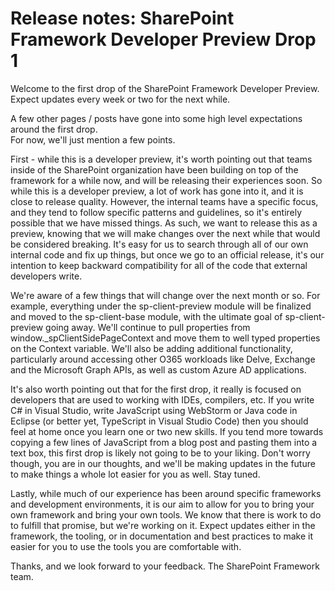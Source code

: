 # Release notes: SharePoint Framework Developer Preview Drop 1

Welcome to the first drop of the SharePoint Framework Developer Preview.  Expect updates every week or two for the next while.

A few other pages / posts have gone into some high level expectations around the first drop.  
For now, we'll just mention a few points.

First - while this is a developer preview, it's worth pointing out that teams inside of the SharePoint organization have been building on top of the framework for a while now, and will be releasing their experiences soon.  So while this is a developer preview, a lot of work has gone into it, and it is close to release quality.  However, the internal teams have a specific focus, and they tend to follow specific patterns and guidelines, so it's entirely possible that we have missed things.  As such, we want to release this as a preview, knowing that we will make changes over the next while that would be considered breaking.  It's easy for us to search through all of our own internal code and fix up things, but once we go to an official release, it's our intention to keep backward compatibility for all of the code that external developers write.

We're aware of a few things that will change over the next month or so.  For example, everything under the sp-client-preview module will be finalized and moved to the sp-client-base module, with the ultimate goal of sp-client-preview going away.  We'll continue to pull properties from window._spClientSidePageContext and move them to well typed properties on the Context variable.  We'll also be adding additional functionality, particularly around accessing other O365 workloads like Delve, Exchange and the Microsoft Graph APIs, as well as custom Azure AD applications.

It's also worth pointing out that for the first drop, it really is focused on developers that are used to working with IDEs, compilers, etc.  If you write C# in Visual Studio, write JavaScript using WebStorm or Java code in Eclipse (or better yet, TypeScript in Visual Studio Code) then you should feel at home once you learn one or two new skills.  If you tend more towards copying a few lines of JavaScript from a blog post and pasting them into a text box, this first drop is likely not going to be to your liking.  Don't worry though, you are in our thoughts, and we'll be making updates in the future to make things a whole lot easier for you as well.  Stay tuned.

Lastly, while much of our experience has been around specific frameworks and development environments, it is our aim to allow for you to bring your own framework and bring your own tools.  We know that there is work to do to fulfill that promise, but we're working on it.  Expect updates either in the framework, the tooling, or in documentation and best practices to make it easier for you to use the tools you are comfortable with.

Thanks, and we look forward to your feedback.
The SharePoint Framework team.